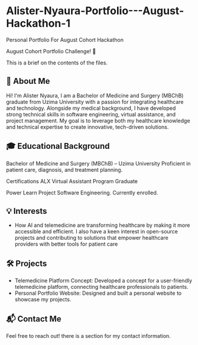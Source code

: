 # Alister-Nyaura-Portfolio---August-Hackathon-1
Personal Portfolio For August Cohort Hackathon

August Cohort Portfolio Challenge! 🚀

This is a brief on the contents of the files.

## 📝 About Me
Hi! I'm Alister Nyaura, I am a Bachelor of Medicine and Surgery (MBChB) graduate from Uzima University with a passion for integrating healthcare and technology. Alongside my medical background, I have developed strong technical skills in software engineering, virtual assistance, and project management. My goal is to leverage both my healthcare knowledge and technical expertise to create innovative, tech-driven solutions.

## 🎓 Educational Background
Bachelor of Medicine and Surgery (MBChB) – Uzima University
Proficient in patient care, diagnosis, and treatment planning.

Certifications
ALX Virtual Assistant Program Graduate

Power Learn Project Software Engineering. Currently enrolled.

## 💡 Interests
- How AI and telemedicine are transforming healthcare by making it more accessible and efficient. I also have a keen interest in open-source projects and contributing to solutions that empower healthcare providers with better tools for patient care

## 🛠️ Projects
- Telemedicine Platform Concept: Developed a concept for a user-friendly telemedicine platform, connecting healthcare professionals to patients.
- Personal Portfolio Website: Designed and built a personal website to showcase my projects.

## 📬 Contact Me
Feel free to reach out! there is a section for my contact information.

